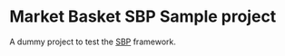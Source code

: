 # Market Basket SBP Sample project

A dummy project to test the [SBP](https://github.com/hank-cp/sbp) framework.
